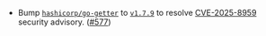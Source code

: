 - Bump [`hashicorp/go-getter`](https://github.com/hashicorp/go-getter) to [`v1.7.9`](https://github.com/hashicorp/go-getter/releases/tag/v1.7.9) to resolve [CVE-2025-8959](https://github.com/advisories/GHSA-wjrx-6529-hcj3) security advisory. ([#577](https://github.com/noble-assets/noble/pull/577))
